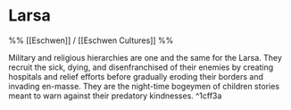 # Larsa
%% [[Eschwen]] / [[Eschwen Cultures]] %%

Military and religious hierarchies are one and the same for the Larsa. They recruit the sick, dying, and disenfranchised of their enemies by creating hospitals and relief efforts before gradually eroding their borders and invading en-masse. They are the night-time bogeymen of children stories meant to warn against their predatory kindnesses. ^1cff3a